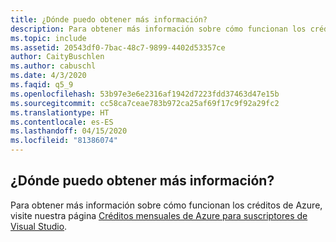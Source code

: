 ```yaml
---
title: ¿Dónde puedo obtener más información?
description: Para obtener más información sobre cómo funcionan los créditos de Azure, visite nuestra página de créditos mensuales de Azure para suscriptores de Visual Studio.
ms.topic: include
ms.assetid: 20543df0-7bac-48c7-9899-4402d53357ce
author: CaityBuschlen
ms.author: cabuschl
ms.date: 4/3/2020
ms.faqid: q5_9
ms.openlocfilehash: 53b97e3e6e2316af1942d7223fdd37463d47e15b
ms.sourcegitcommit: cc58ca7ceae783b972ca25af69f17c9f92a29fc2
ms.translationtype: HT
ms.contentlocale: es-ES
ms.lasthandoff: 04/15/2020
ms.locfileid: "81386074"
---
```

## <a name="where-do-i-find-more-information"></a>¿Dónde puedo obtener más información?

Para obtener más información sobre cómo funcionan los créditos de Azure, visite nuestra página [Créditos mensuales de Azure para suscriptores de Visual Studio](https://azure.microsoft.com/pricing/member-offers/credit-for-visual-studio-subscribers/).
